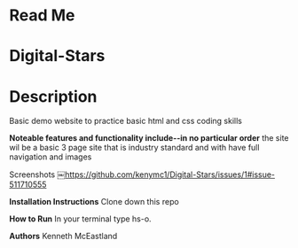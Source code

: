 # Read Me

# Digital-Stars


# Description
Basic demo website to practice basic html and css coding skills

**Noteable features and functionality include--in no particular order**
the site wil be a basic 3 page site that is industry standard and with have full navigation and images

Screenshots
￼https://github.com/kenymc1/Digital-Stars/issues/1#issue-511710555

**Installation Instructions**
Clone down this repo

**How to Run**
In your terminal type hs-o.

**Authors**
Kenneth McEastland
